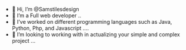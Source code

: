 - 👋 Hi, I’m @Samstilesdesign
- 👀 I’m a Full web developer ..
- 🌱 I’ve worked on different programming languages such as Java, Python, Php, and Javascript ....
- 💞️ I’m looking to working with in actualizing your simple and complex project ...


